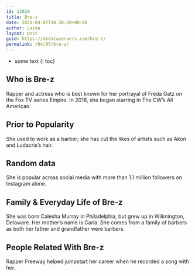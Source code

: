 ```yaml
---
id: 12020
title: Bre-z
date: 2021-04-07T10:38:28+00:00
author: Laima
layout: post
guid: https://ukdataservers.com/bre-z/
permalink: /04/07/bre-z/
---
```


* some text
{: toc}


## Who is Bre-z
                  
                  
                  
Rapper and actress who is best known for her portrayal of Freda Gatz on the Fox TV series Empire. In 2018, she began starring in The CW&#8217;s All American.
                  
              
            
              
            
                
                
                
## Prior to Popularity
                  
                  
                  
She used to work as a barber; she has cut the likes of artists such as Akon and Ludacris&#8217;s hair.
                  
              
            
              
            
                
                
                
## Random data
                  
                  
                  
She is popular across social media with more than 1.1 million followers on Instagram alone.
                  
              
            
              
            
                
                
                
## Family & Everyday Life of Bre-z
                  
                  
                  
She was born Calesha Murray in Philadelphia, but grew up in Wilimington, Delaware. Her mother&#8217;s name is Carla. She comes from a family of barbers as both her father and grandfather were barbers.
                  
              
            
              
            
                
                
                
## People Related With Bre-z
                  
                  
                  
Rapper Freeway helped jumpstart her career when he recorded a song with her.
                  
              
            
              
            
                
              
            
              
              
            
            
              
            
          
          
          